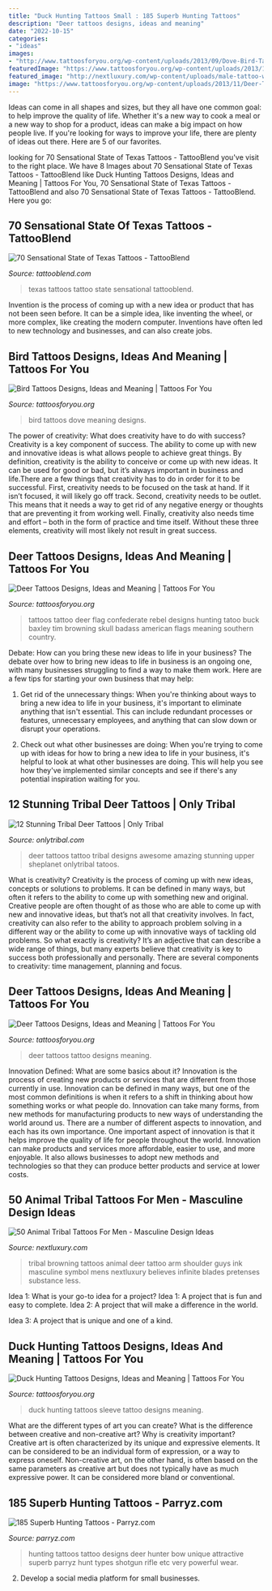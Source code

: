 ```yaml
---
title: "Duck Hunting Tattoos Small : 185 Superb Hunting Tattoos"
description: "Deer tattoos designs, ideas and meaning"
date: "2022-10-15"
categories:
- "ideas"
images:
- "http://www.tattoosforyou.org/wp-content/uploads/2013/09/Dove-Bird-Tattoos.jpg"
featuredImage: "https://www.tattoosforyou.org/wp-content/uploads/2013/11/Deer-Tattoo-Ideas.jpg"
featured_image: "http://nextluxury.com/wp-content/uploads/male-tattoo-with-animal-deer-tribal-design-on-arm.jpg"
image: "https://www.tattoosforyou.org/wp-content/uploads/2013/11/Deer-Tattoo-Ideas.jpg"
---
```



Ideas can come in all shapes and sizes, but they all have one common goal: to help improve the quality of life. Whether it's a new way to cook a meal or a new way to shop for a product, ideas can make a big impact on how people live. If you're looking for ways to improve your life, there are plenty of ideas out there. Here are 5 of our favorites.

	

		
looking for 70 Sensational State of Texas Tattoos - TattooBlend you've visit to the right place. We have 8 Images about 70 Sensational State of Texas Tattoos - TattooBlend like Duck Hunting Tattoos Designs, Ideas and Meaning | Tattoos For You, 70 Sensational State of Texas Tattoos - TattooBlend and also 70 Sensational State of Texas Tattoos - TattooBlend. Here you go:
		
    
## 70 Sensational State Of Texas Tattoos - TattooBlend

<img loading=lazy src="https://tattooblend.com/wp-content/uploads/2015/11/small-state-of-texas-tattoo.jpg" onerror="this.onerror=null;this.src='https://tse4.mm.bing.net/th?id=OIP.TQRCltroD9LqDQMHwXl2gwHaJ3&amp;pid=15.1';" alt="70 Sensational State of Texas Tattoos - TattooBlend">

_Source: tattooblend.com_

>texas tattoos tattoo state sensational tattooblend. 

	

Invention is the process of coming up with a new idea or product that has not been seen before. It can be a simple idea, like inventing the wheel, or more complex, like creating the modern computer. Inventions have often led to new technology and businesses, and can also create jobs.

    
## Bird Tattoos Designs, Ideas And Meaning | Tattoos For You

<img loading=lazy src="http://www.tattoosforyou.org/wp-content/uploads/2013/09/Dove-Bird-Tattoos.jpg" onerror="this.onerror=null;this.src='https://tse1.mm.bing.net/th?id=OIP.WriJIRdgCXocMX94SF7PkgHaJ4&amp;pid=15.1';" alt="Bird Tattoos Designs, Ideas and Meaning | Tattoos For You">

_Source: tattoosforyou.org_

>bird tattoos dove meaning designs. 

	

The power of creativity: What does creativity have to do with success?
Creativity is a key component of success. The ability to come up with new and innovative ideas is what allows people to achieve great things. By definition, creativity is the ability to conceive or come up with new ideas. It can be used for good or bad, but it’s always important in business and life.There are a few things that creativity has to do in order for it to be successful. First, creativity needs to be focused on the task at hand. If it isn’t focused, it will likely go off track. Second, creativity needs to be outlet. This means that it needs a way to get rid of any negative energy or thoughts that are preventing it from working well. Finally, creativity also needs time and effort – both in the form of practice and time itself. Without these three elements, creativity will most likely not result in great success.

    
## Deer Tattoos Designs, Ideas And Meaning | Tattoos For You

<img loading=lazy src="https://www.tattoosforyou.org/wp-content/uploads/2013/11/Deer-Tattoos.jpg" onerror="this.onerror=null;this.src='https://tse3.mm.bing.net/th?id=OIP.08CRH_ESY9jFjFr6SAi7tQHaLb&amp;pid=15.1';" alt="Deer Tattoos Designs, Ideas and Meaning | Tattoos For You">

_Source: tattoosforyou.org_

>tattoos tattoo deer flag confederate rebel designs hunting tatoo buck baxley tim browning skull badass american flags meaning southern country. 

	

Debate: How can you bring these new ideas to life in your business?
The debate over how to bring new ideas to life in business is an ongoing one, with many businesses struggling to find a way to make them work. Here are a few tips for starting your own business that may help: 
1. Get rid of the unnecessary things: When you're thinking about ways to bring a new idea to life in your business, it's important to eliminate anything that isn't essential. This can include redundant processes or features, unnecessary employees, and anything that can slow down or disrupt your operations. 

2. Check out what other businesses are doing: When you're trying to come up with ideas for how to bring a new idea to life in your business, it's helpful to look at what other businesses are doing. This will help you see how they've implemented similar concepts and see if there's any potential inspiration waiting for you.

    
## 12 Stunning Tribal Deer Tattoos | Only Tribal

<img loading=lazy src="http://www.onlytribal.com/wp-content/uploads/2015/12/Deer-Tribal-Tattoos-Designs.jpg" onerror="this.onerror=null;this.src='https://tse4.mm.bing.net/th?id=OIP.w9BVVXaY2EgJWoYF4uC5RQHaKi&amp;pid=15.1';" alt="12 Stunning Tribal Deer Tattoos | Only Tribal">

_Source: onlytribal.com_

>deer tattoos tattoo tribal designs awesome amazing stunning upper sheplanet onlytribal tatoos. 

	

What is creativity?
Creativity is the process of coming up with new ideas, concepts or solutions to problems. It can be defined in many ways, but often it refers to the ability to come up with something new and original. Creative people are often thought of as those who are able to come up with new and innovative ideas, but that’s not all that creativity involves. In fact, creativity can also refer to the ability to approach problem solving in a different way or the ability to come up with innovative ways of tackling old problems.
So what exactly is creativity? It’s an adjective that can describe a wide range of things, but many experts believe that creativity is key to success both professionally and personally. There are several components to creativity: time management, planning and focus.

    
## Deer Tattoos Designs, Ideas And Meaning | Tattoos For You

<img loading=lazy src="https://www.tattoosforyou.org/wp-content/uploads/2013/11/Deer-Tattoo-Ideas.jpg" onerror="this.onerror=null;this.src='https://tse2.mm.bing.net/th?id=OIP.NeoMbbcqInWtPmg5irQdYwHaIS&amp;pid=15.1';" alt="Deer Tattoos Designs, Ideas and Meaning | Tattoos For You">

_Source: tattoosforyou.org_

>deer tattoos tattoo designs meaning. 

	

Innovation Defined: What are some basics about it?
Innovation is the process of creating new products or services that are different from those currently in use. Innovation can be defined in many ways, but one of the most common definitions is when it refers to a shift in thinking about how something works or what people do. Innovation can take many forms, from new methods for manufacturing products to new ways of understanding the world around us. There are a number of different aspects to innovation, and each has its own importance.
One important aspect of innovation is that it helps improve the quality of life for people throughout the world. Innovation can make products and services more affordable, easier to use, and more enjoyable. It also allows businesses to adopt new methods and technologies so that they can produce better products and service at lower costs.

    
## 50 Animal Tribal Tattoos For Men - Masculine Design Ideas

<img loading=lazy src="http://nextluxury.com/wp-content/uploads/male-tattoo-with-animal-deer-tribal-design-on-arm.jpg" onerror="this.onerror=null;this.src='https://tse1.mm.bing.net/th?id=OIP.b-5AVW5fDL2HelvkScTnlQHaJo&amp;pid=15.1';" alt="50 Animal Tribal Tattoos For Men - Masculine Design Ideas">

_Source: nextluxury.com_

>tribal browning tattoos animal deer tattoo arm shoulder guys ink masculine symbol mens nextluxury believes infinite blades pretenses substance less. 

	

Idea 1: What is your go-to idea for a project?
Idea 1: A project that is fun and easy to complete.
Idea 2: A project that will make a difference in the world.

Idea 3: A project that is unique and one of a kind.

    
## Duck Hunting Tattoos Designs, Ideas And Meaning | Tattoos For You

<img loading=lazy src="https://www.tattoosforyou.org/wp-content/uploads/2016/02/Duck-Hunting-Sleeve-Tattoos-224x300.jpg" onerror="this.onerror=null;this.src='https://tse4.mm.bing.net/th?id=OIP.M4-QkXJd-RWuNfD1znz2FwAAAA&amp;pid=15.1';" alt="Duck Hunting Tattoos Designs, Ideas and Meaning | Tattoos For You">

_Source: tattoosforyou.org_

>duck hunting tattoos sleeve tattoo designs meaning. 

	

What are the different types of art you can create? What is the difference between creative and non-creative art? Why is creativity important?
Creative art is often characterized by its unique and expressive elements. It can be considered to be an individual form of expression, or a way to express oneself. Non-creative art, on the other hand, is often based on the same parameters as creative art but does not typically have as much expressive power. It can be considered more bland or conventional.

    
## 185 Superb Hunting Tattoos - Parryz.com

<img loading=lazy src="http://parryz.com/wp-content/uploads/2017/10/hunter-deer-hunting-tattoo.jpg" onerror="this.onerror=null;this.src='https://tse2.mm.bing.net/th?id=OIP.a31lZ6He4bhaiPQiEzbLUQHaHa&amp;pid=15.1';" alt="185 Superb Hunting Tattoos - Parryz.com">

_Source: parryz.com_

>hunting tattoos tattoo designs deer hunter bow unique attractive superb parryz hunt types shotgun rifle etc very powerful wear. 

	

2. Develop a social media platform for small businesses.

